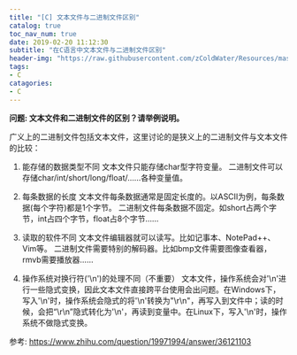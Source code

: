 ```yaml
---
title: "[C] 文本文件与二进制文件区别"
catalog: true
toc_nav_num: true
date: 2019-02-20 11:12:30
subtitle: "在C语言中文本文件与二进制文件区别"
header-img: "https://raw.githubusercontent.com/zColdWater/Resources/master/Images/nature.jpg"
tags:
- C
catagories:
- C
---
```


**问题: 文本文件和二进制文件的区别？请举例说明。**

广义上的二进制文件包括文本文件，这里讨论的是狭义上的二进制文件与文本文件的比较：

1. 能存储的数据类型不同     文本文件只能存储char型字符变量。     二进制文件可以存储char/int/short/long/float/……各种变量值。

2. 每条数据的长度     文本文件每条数据通常是固定长度的。以ASCII为例，每条数据(每个字符)都是1个字节。     二进制文件每条数据不固定。如short占两个字节，int占四个字节，float占8个字节……

3. 读取的软件不同     文本文件编辑器就可以读写。比如记事本、NotePad++、Vim等。     二进制文件需要特别的解码器。比如bmp文件需要图像查看器，rmvb需要播放器……

4. 操作系统对换行符('\n')的处理不同（不重要）     文本文件，操作系统会对'\n'进行一些隐式变换，因此文本文件直接跨平台使用会出问题。在Windows下，写入'\n'时，操作系统会隐式的将'\n'转换为"\r\n"，再写入到文件中；读的时候，会把“\r\n”隐式转化为'\n'，再读到变量中。在Linux下，写入'\n'时，操作系统不做隐式变换。


参考: https://www.zhihu.com/question/19971994/answer/36121103


